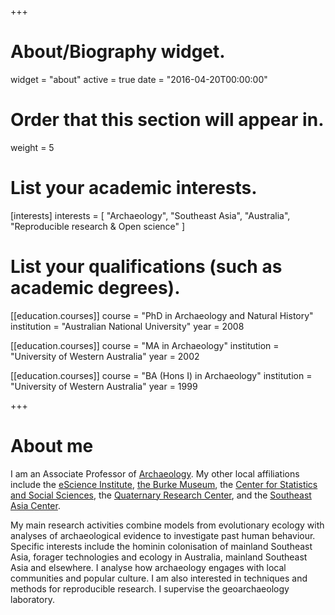 +++
# About/Biography widget.
widget = "about"
active = true
date = "2016-04-20T00:00:00"

# Order that this section will appear in.
weight = 5

# List your academic interests.
[interests]
  interests = [
    "Archaeology",
    "Southeast Asia",
    "Australia",
    "Reproducible research & Open science"
  ]

# List your qualifications (such as academic degrees).
[[education.courses]]
  course = "PhD in Archaeology and Natural History"
  institution = "Australian National University"
  year = 2008

[[education.courses]]
  course = "MA in Archaeology"
  institution = "University of Western Australia"
  year = 2002

[[education.courses]]
  course = "BA (Hons I) in Archaeology"
  institution = "University of Western Australia"
  year = 1999
 
+++

# About me

I am an Associate Professor of <a href="http://depts.washington.edu/anthweb/archaeology">Archaeology</a>. My other local affiliations include the <a href="http://escience.washington.edu/">eScience Institute</a>, <a href="http://www.washington.edu/burkemuseum/">the Burke Museum</a>, the <a href="http://www.csss.washington.edu/">Center for Statistics and Social Sciences</a>, the <a href="http://depts.washington.edu/qrc/">Quaternary Research Center</a>, and the <a href="https://jsis.washington.edu/seac/">Southeast Asia Center</a>.  
<p>
My main research activities combine models from evolutionary ecology with analyses of archaeological evidence to investigate past human behaviour. Specific interests include the hominin colonisation of mainland Southeast Asia, forager technologies and ecology in Australia, mainland Southeast Asia and elsewhere. I analyse how archaeology engages with local communities and popular culture. I am also interested in techniques and methods for reproducible research. I supervise the geoarchaeology laboratory.</p>
